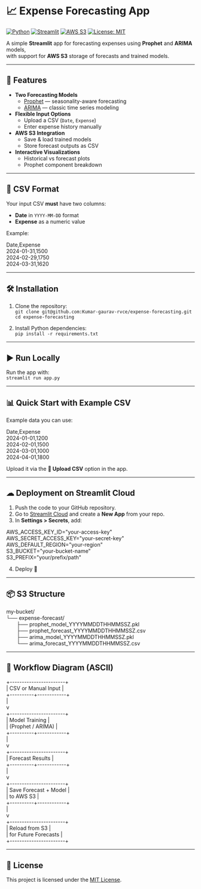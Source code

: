 # 📈 Expense Forecasting App

[![Python](https://img.shields.io/badge/Python-3.9%2B-blue)](https://www.python.org/)
[![Streamlit](https://img.shields.io/badge/Streamlit-Live%20App-FF4B4B)](https://streamlit.io/)
[![AWS S3](https://img.shields.io/badge/AWS-S3-orange)](https://aws.amazon.com/s3/)
[![License: MIT](https://img.shields.io/badge/License-MIT-green.svg)](LICENSE)

A simple **Streamlit** app for forecasting expenses using **Prophet** and **ARIMA** models,  
with support for **AWS S3** storage of forecasts and trained models.

---

## 🚀 Features

- **Two Forecasting Models**
  - [Prophet](https://facebook.github.io/prophet/) — seasonality-aware forecasting
  - [ARIMA](https://www.statsmodels.org/stable/generated/statsmodels.tsa.arima.model.ARIMA.html) — classic time series modeling  
- **Flexible Input Options**
  - Upload a CSV (`Date`, `Expense`)
  - Enter expense history manually
- **AWS S3 Integration**
  - Save & load trained models
  - Store forecast outputs as CSV
- **Interactive Visualizations**
  - Historical vs forecast plots
  - Prophet component breakdown

---

## 📂 CSV Format

Your input CSV **must** have two columns:  
- **Date** in `YYYY-MM-DD` format  
- **Expense** as a numeric value  

Example:

Date,Expense  
2024-01-31,1500  
2024-02-29,1750  
2024-03-31,1620  

---

## 🛠 Installation

1. Clone the repository:  
   `git clone git@github.com:Kumar-gaurav-rvce/expense-forecasting.git`  
   `cd expense-forecasting`  

2. Install Python dependencies:  
   `pip install -r requirements.txt`  

---

## ▶ Run Locally

Run the app with:  
`streamlit run app.py`

---

## 📊 Quick Start with Example CSV

Example data you can use:  

Date,Expense  
2024-01-01,1200  
2024-02-01,1500  
2024-03-01,1000  
2024-04-01,1800  

Upload it via the **📂 Upload CSV** option in the app.

---

## ☁ Deployment on Streamlit Cloud

1. Push the code to your GitHub repository.  
2. Go to [Streamlit Cloud](https://share.streamlit.io/) and create a **New App** from your repo.  
3. In **Settings > Secrets**, add:  

AWS_ACCESS_KEY_ID="your-access-key"  
AWS_SECRET_ACCESS_KEY="your-secret-key"  
AWS_DEFAULT_REGION="your-region"  
S3_BUCKET="your-bucket-name"  
S3_PREFIX="your/prefix/path"  

4. Deploy 🚀

---

## 📦 S3 Structure

my-bucket/  
└── expense-forecast/  
  ├── prophet_model_YYYYMMDDTHHMMSSZ.pkl  
  ├── prophet_forecast_YYYYMMDDTHHMMSSZ.csv  
  ├── arima_model_YYYYMMDDTHHMMSSZ.pkl  
  └── arima_forecast_YYYYMMDDTHHMMSSZ.csv  

---

## 🔄 Workflow Diagram (ASCII)

+-----------------------+  
| CSV or Manual Input   |  
+----------+------------+  
           |  
           v  
+-----------------------+  
| Model Training        |  
| (Prophet / ARIMA)     |  
+----------+------------+  
           |  
           v  
+-----------------------+  
| Forecast Results      |  
+----------+------------+  
           |  
           v  
+-----------------------+  
| Save Forecast + Model |  
| to AWS S3             |  
+----------+------------+  
           |  
           v  
+-----------------------+  
| Reload from S3        |  
| for Future Forecasts  |  
+-----------------------+  

---

## 📜 License

This project is licensed under the [MIT License](LICENSE).
